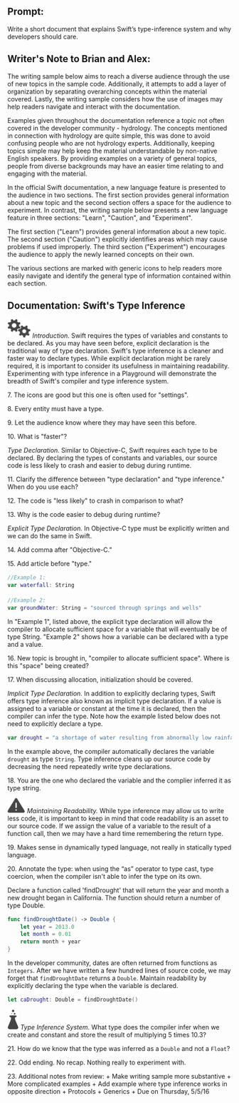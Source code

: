 ## Prompt:
 Write a short document that explains Swift’s type-inference system and why developers should care.

## Writer's Note to Brian and Alex:
 The writing sample below aims to reach a diverse audience through the use of new topics in the sample code. Additionally, it attempts to add a layer of organization by separating overarching concepts within the material covered. Lastly, the writing sample considers how the use of images may help readers navigate and interact with the documentation.

 Examples given throughout the documentation reference a topic not often covered in the developer community - hydrology. The concepts mentioned in connection with hydrology are quite simple, this was done to avoid confusing people who are not hydrology experts. Additionally, keeping topics simple may help keep the material understandable by non-native English speakers. By providing examples on a variety of general topics, people from diverse backgrounds may have an easier time relating to and engaging with the material.

 In the official Swift documentation, a new language feature is presented to the audience in two sections. The first section provides general information about a new topic and the second section offers a space for the audience to experiment. In contrast, the writing sample below presents a new language feature in three sections: "Learn", "Caution", and "Experiment".

 The first section ("Learn") provides general information about a new topic. The second section ("Caution") explicitly identifies areas which may cause problems if used improperly. The third section ("Experiment") encourages the audience to apply the newly learned concepts on their own.

 The various sections are marked with generic icons to help readers more easily navigate and identify the general type of information contained within each section.

## Documentation: Swift's Type Inference
 ![Build icon](./images/build_sm.png) *Introduction.* Swift requires the types of variables and constants to be declared. As you may have seen before, explicit declaration is the traditional way of type declaration. Swift's type inference is a cleaner and faster way to declare types. While explicit declaration might be rarely required, it is important to consider its usefulness in maintaining readability. Experimenting with type inference in a Playground will demonstrate the breadth of Swift's compiler and type inference system.

  7\. The icons are good but this one is often used for "settings".

  8\. Every entity must have a type.

  9\. Let the audience know where they may have seen this before.

  10\. What is "faster"?

 *Type Declaration.* Similar to Objective-C, Swift requires each type to be declared. By declaring the types of constants and variables, our source code is less likely to crash and easier to debug during runtime.

  11\. Clarify the difference between "type declaration" and "type inference." When do you use each?

  12\. The code is "less likely" to crash in comparison to what?

  13\. Why is the code easier to debug during runtime?

 *Explicit Type Declaration.* In Objective-C type must be explicitly written and we can do the same in Swift.

  14\. Add comma after "Objective-C."

  15\. Add article before "type."

  ```swift
 //Example 1:
 var waterfall: String

 //Example 2:
 var groundWater: String = "sourced through springs and wells"
 ```

 In "Example 1", listed above, the explicit type declaration will allow the compiler to allocate sufficient space for a variable that will eventually be of type String. "Example 2" shows how a variable can be declared with a type and a value.

  16\. New topic is brought in, "compiler to allocate sufficient space". Where is this "space" being created?

  17\. When discussing allocation, initialization should be covered.

 *Implicit Type Declaration.* In addition to explicitly declaring types, Swift offers type inference also known as implicit type declaration. If a value is assigned to a variable or constant at the time it is declared, then the compiler can infer the type. Note how the example listed below does not need to explicitly declare a type.

 ```swift
 var drought = "a shortage of water resulting from abnormally low rainfall"
 ```

 In the example above, the compiler automatically declares the variable `drought` as type `String`. Type inference cleans up our source code by decreasing the need repeatedly write type declarations.

  18\. You are the one who declared the variable and the complier inferred it as type string.

 ![Caution icon](./images/caution_sm.png)
 *Maintaining Readability.* While type inference may allow us to write less code, it is important to keep in mind that code readability is an asset to our source code. If we assign the value of a variable to the result of a function call, then we may have a hard time remembering the return type.

  19\. Makes sense in dynamically typed language, not really in statically typed language.

  20\. Annotate the type: when using the “as” operator to type cast, type coercion, when the compiler isn't able to infer the type on its own.

 Declare a function called 'findDrought' that will return the year and month a new drought began in California. The function should return a number of type Double.

 ```swift
 func findDroughtDate() -> Double {
     let year = 2013.0
     let month = 0.01
     return month + year
 }
 ```

 In the developer community, dates are often returned from functions as `Integers`. After we have written a few hundred lines of source code, we may forget that `findDroughtDate` returns a `Double`. Maintain readability by explicitly declaring the type when the variable is declared.

 ```swift
 let caDrought: Double = findDroughtDate()
 ```

 ![Experiment icon](./images/experiment_sm.png) *Type Inference System*. What type does the compiler infer when we create and constant and store the result of multiplying 5 times 10.3?

  21\. How do we know that the type was inferred as a `Double` and not a `Float`?

  22\. Odd ending. No recap. Nothing really to experiment with.

  23\. Additional notes from review:
    + Make writing sample more substantive
    + More complicated examples
    + Add example where type inference works in opposite direction
    + Protocols
    + Generics
    + Due on Thursday, 5/5/16
